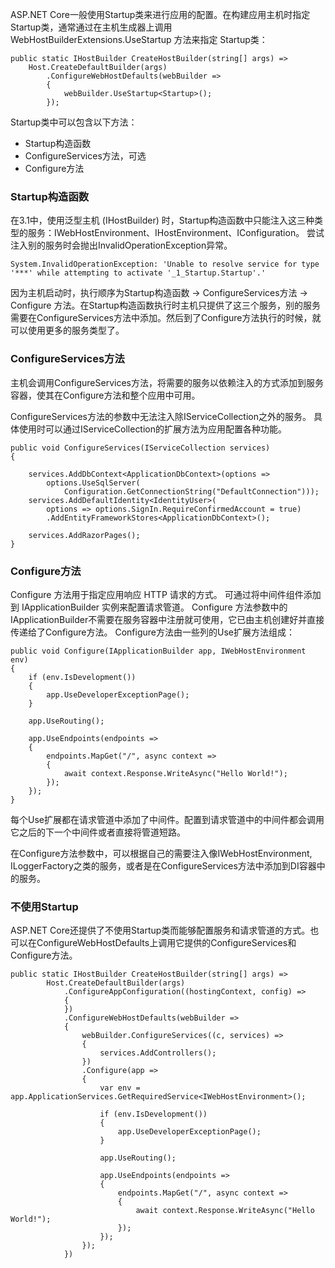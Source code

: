 

ASP.NET Core一般使用Startup类来进行应用的配置。在构建应用主机时指定Startup类，通常通过在主机生成器上调用WebHostBuilderExtensions.UseStartup<TStartup> 方法来指定 Startup类：
```
public static IHostBuilder CreateHostBuilder(string[] args) =>
    Host.CreateDefaultBuilder(args)
        .ConfigureWebHostDefaults(webBuilder =>
        {
            webBuilder.UseStartup<Startup>();
        });

```

Startup类中可以包含以下方法：
- Startup构造函数
- ConfigureServices方法，可选
- Configure方法

### Startup构造函数
在3.1中，使用泛型主机 (IHostBuilder) 时，Startup构造函数中只能注入这三种类型的服务：IWebHostEnvironment、IHostEnvironment、IConfiguration。
尝试注入别的服务时会抛出InvalidOperationException异常。
```
System.InvalidOperationException: 'Unable to resolve service for type '***' while attempting to activate '_1_Startup.Startup'.'
```

因为主机启动时，执行顺序为Startup构造函数 -> ConfigureServices方法 -> Configure 方法。在Startup构造函数执行时主机只提供了这三个服务，别的服务需要在ConfigureServices方法中添加。然后到了Configure方法执行的时候，就可以使用更多的服务类型了。

### ConfigureServices方法
主机会调用ConfigureServices方法，将需要的服务以依赖注入的方式添加到服务容器，使其在Configure方法和整个应用中可用。

ConfigureServices方法的参数中无法注入除IServiceCollection之外的服务。
具体使用时可以通过IServiceCollection的扩展方法为应用配置各种功能。

```
public void ConfigureServices(IServiceCollection services)
{

    services.AddDbContext<ApplicationDbContext>(options =>
        options.UseSqlServer(
            Configuration.GetConnectionString("DefaultConnection")));
    services.AddDefaultIdentity<IdentityUser>(
        options => options.SignIn.RequireConfirmedAccount = true)
        .AddEntityFrameworkStores<ApplicationDbContext>();

    services.AddRazorPages();
}
```

### Configure方法
Configure 方法用于指定应用响应 HTTP 请求的方式。 可通过将中间件组件添加到 IApplicationBuilder 实例来配置请求管道。 Configure 方法参数中的IApplicationBuilder不需要在服务容器中注册就可使用，它已由主机创建好并直接传递给了Configure方法。
Configure方法由一些列的Use扩展方法组成：
```
public void Configure(IApplicationBuilder app, IWebHostEnvironment env)
{
    if (env.IsDevelopment())
    {
        app.UseDeveloperExceptionPage();
    }

    app.UseRouting();

    app.UseEndpoints(endpoints =>
    {
        endpoints.MapGet("/", async context =>
        {
            await context.Response.WriteAsync("Hello World!");
        });
    });
}
```
每个Use扩展都在请求管道中添加了中间件。配置到请求管道中的中间件都会调用它之后的下一个中间件或者直接将管道短路。

在Configure方法参数中，可以根据自己的需要注入像IWebHostEnvironment, ILoggerFactory之类的服务，或者是在ConfigureServices方法中添加到DI容器中的服务。

### 不使用Startup
ASP.NET Core还提供了不使用Startup类而能够配置服务和请求管道的方式。也可以在ConfigureWebHostDefaults上调用它提供的ConfigureServices和Configure方法。
```
public static IHostBuilder CreateHostBuilder(string[] args) =>
        Host.CreateDefaultBuilder(args)
            .ConfigureAppConfiguration((hostingContext, config) =>
            {
            })
            .ConfigureWebHostDefaults(webBuilder =>
            {
                webBuilder.ConfigureServices((c, services) =>
                {
                    services.AddControllers();
                })
                .Configure(app =>
                {
                    var env = app.ApplicationServices.GetRequiredService<IWebHostEnvironment>();

                    if (env.IsDevelopment())
                    {
                        app.UseDeveloperExceptionPage();
                    }

                    app.UseRouting();

                    app.UseEndpoints(endpoints =>
                    {
                        endpoints.MapGet("/", async context =>
                        {
                            await context.Response.WriteAsync("Hello World!");
                        });
                    });
                });
            })
```



